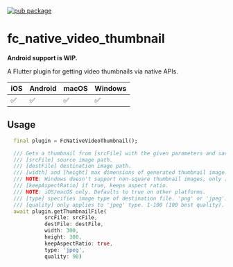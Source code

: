 [![pub package](https://img.shields.io/pub/v/fc_native_video_thumbnail.svg)](https://pub.dev/packages/fc_native_video_thumbnail)

# fc_native_video_thumbnail

**Android support is WIP.**

A Flutter plugin for getting video thumbnails via native APIs.

| iOS | Android | macOS | Windows |
| --- | ------- | ----- | ------- |
| ✅  | ✅      | ✅    | ✅      |

## Usage

```dart
  final plugin = FcNativeVideoThumbnail();

  /// Gets a thumbnail from [srcFile] with the given parameters and saves it to [destFile].
  /// [srcFile] source image path.
  /// [destFile] destination image path.
  /// [width] and [height] max dimensions of generated thumbnail image.
  /// NOTE: Windows doesn't support non-square thumbnail images, only [width] is used in Windows, resulting in a [width]x[width] thumbnail.
  /// [keepAspectRatio] if true, keeps aspect ratio.
  /// NOTE: iOS/macOS only. Defaults to true on other platforms.
  /// [type] specifies image type of destination file. 'png' or 'jpeg'.
  /// [quality] only applies to 'jpeg' type. 1-100 (100 best quality).
  await plugin.getThumbnailFile(
            srcFile: srcFile,
            destFile: destFile,
            width: 300,
            height: 300,
            keepAspectRatio: true,
            type: 'jpeg',
            quality: 90)
```
